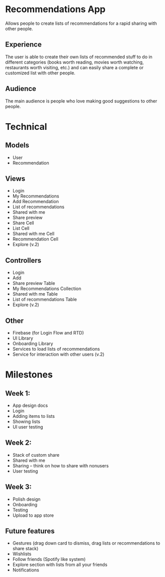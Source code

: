 # Recommendations App
Allows people to create lists of recommendations for a rapid sharing with other people.

## Experience
The user is able to create their own lists of recommended stuff to do in different categories (books worth reading, movies worth watching, restaurants worth visiting, etc.) and can easily share a complete or customized list with other people.

## Audience
The main audience is people who love making good suggestions to other people. 

# Technical
## Models
- User
- Recommendation

## Views
- Login
- My Recommendations
- Add Recommendation
- List of recommendations
- Shared with me
- Share preview
- Share Cell
- List Cell
- Shared with me Cell
- Recommendation Cell
- Explore (v.2)

## Controllers
- Login
- Add
- Share preview Table
- My Recommendations Collection
- Shared with me Table
- List of recommendations Table
- Explore (v.2)

## Other
- Firebase (for Login Flow and RTD)
- UI Library
- Onboarding Library
- Services to load lists of recommendations
- Service for interaction with other users (v.2)

# Milestones
## Week 1:
- App design docs
- Login
- Adding items to lists
- Showing lists
- UI user testing

## Week 2:
- Stack of custom share
- Shared with me
- Sharing – think on how to share with nonusers
- User testing

## Week 3:
- Polish design
- Onboarding
- Testing
- Upload to app store

## Future features
- Gestures (drag down card to dismiss, drag lists or recommendations to share stack)
- Wishlists
- Follow friends (Spotify like system)
- Explore section with lists from all your friends
- Notifications
